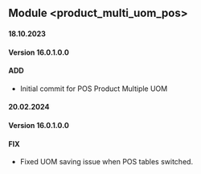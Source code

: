 ## Module <product_multi_uom_pos>

#### 18.10.2023
#### Version 16.0.1.0.0
#### ADD
- Initial commit for POS Product Multiple UOM

#### 20.02.2024
#### Version 16.0.1.0.0
#### FIX
- Fixed UOM saving issue when POS tables switched.